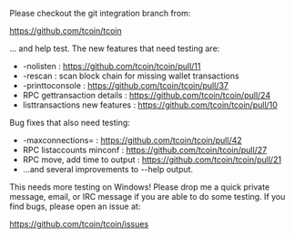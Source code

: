 Please checkout the git integration branch from:

https://github.com/tcoin/tcoin

... and help test.  The new features that need testing are:

* -nolisten : https://github.com/tcoin/tcoin/pull/11
* -rescan : scan block chain for missing wallet transactions
* -printtoconsole : https://github.com/tcoin/tcoin/pull/37
* RPC gettransaction details : https://github.com/tcoin/tcoin/pull/24
* listtransactions new features : https://github.com/tcoin/tcoin/pull/10

Bug fixes that also need testing:

* -maxconnections= : https://github.com/tcoin/tcoin/pull/42
* RPC listaccounts minconf : https://github.com/tcoin/tcoin/pull/27
* RPC move, add time to output : https://github.com/tcoin/tcoin/pull/21
* ...and several improvements to --help output.

This needs more testing on Windows!  Please drop me a quick private message, email, or IRC message if you are able to do some testing.  If you find bugs, please open an issue at:

https://github.com/tcoin/tcoin/issues

